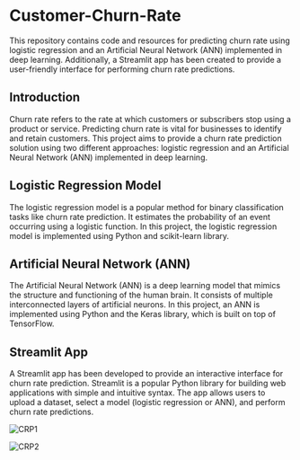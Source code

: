 # Customer-Churn-Rate
This repository contains code and resources for predicting churn rate using logistic regression and an Artificial Neural Network (ANN) implemented in deep learning. Additionally, a Streamlit app has been created to provide a user-friendly interface for performing churn rate predictions.

## Introduction

Churn rate refers to the rate at which customers or subscribers stop using a product or service. Predicting churn rate is vital for businesses to identify and retain customers. This project aims to provide a churn rate prediction solution using two different approaches: logistic regression and an Artificial Neural Network (ANN) implemented in deep learning.



## Logistic Regression Model
The logistic regression model is a popular method for binary classification tasks like churn rate prediction. It estimates the probability of an event occurring using a logistic function. In this project, the logistic regression model is implemented using Python and scikit-learn library.

## Artificial Neural Network (ANN)
The Artificial Neural Network (ANN) is a deep learning model that mimics the structure and functioning of the human brain. It consists of multiple interconnected layers of artificial neurons. In this project, an ANN is implemented using Python and the Keras library, which is built on top of TensorFlow.

## Streamlit App

A Streamlit app has been developed to provide an interactive interface for churn rate prediction. Streamlit is a popular Python library for building web applications with simple and intuitive syntax. The app allows users to upload a dataset, select a model (logistic regression or ANN), and perform churn rate predictions.

![CRP1](https://github.com/Eng-Youssef-Galal/Customer-Churn-Rate/assets/138930263/a1caafa8-1e5a-49d1-8670-85601920702b)

![CRP2](https://github.com/Eng-Youssef-Galal/Customer-Churn-Rate/assets/138930263/710f357a-02cc-4c9f-99ee-c24ac083d06b)


